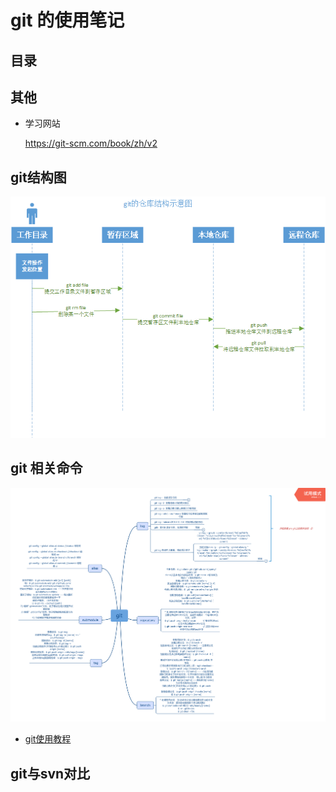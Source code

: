 # git 的使用笔记
## 目录

## 其他
- 学习网站

    https://git-scm.com/book/zh/v2

## git结构图

![git的各个存储位置图](../../Picture/git%E7%9A%84%E5%90%84%E4%B8%AA%E5%AD%98%E5%82%A8%E4%BD%8D%E7%BD%AE%E5%9B%BE.png)

## git 相关命令

![git命令](../../Picture/git%E5%91%BD%E4%BB%A4.png)



- [git使用教程](https://github.com/firstcontributions/first-contributions/blob/master/README.md)

## git与svn对比



